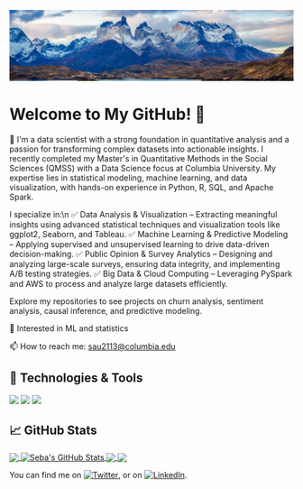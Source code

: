 ![Header](https://github.com/saurbina/saurbina/blob/main/ICON/torres_paine.png)

# Welcome to My GitHub! 👋 
<!--
**saurbina/saurbina** is a ✨ _special_ ✨ repository because its `README.md` (this file) appears on your GitHub profile.

Here are some ideas to get you started:
-->

<p> 🔭 I'm a data scientist with a strong foundation in quantitative analysis and a passion for transforming complex datasets into actionable insights. I recently completed my Master's in Quantitative Methods in the Social Sciences (QMSS) with a Data Science focus at Columbia University. My expertise lies in statistical modeling, machine learning, and data visualization, with hands-on experience in Python, R, SQL, and Apache Spark.

I specialize in:\n
✅ Data Analysis & Visualization – Extracting meaningful insights using advanced statistical techniques and visualization tools like ggplot2, Seaborn, and Tableau.
✅ Machine Learning & Predictive Modeling – Applying supervised and unsupervised learning to drive data-driven decision-making.
✅ Public Opinion & Survey Analytics – Designing and analyzing large-scale surveys, ensuring data integrity, and implementing A/B testing strategies.
✅ Big Data & Cloud Computing – Leveraging PySpark and AWS to process and analyze large datasets efficiently.

Explore my repositories to see projects on churn analysis, sentiment analysis, causal inference, and predictive modeling.</p>

<p> 📝 Interested in ML and statistics </p>
  
📫 How to reach me: sau2113@columbia.edu


## 🔧 Technologies & Tools
![](https://img.shields.io/badge/Code-Python-informational?style=flat&logo=python&logoColor=white&color=2bbc8a)
![](https://img.shields.io/badge/Code-R-informational?style=flat&logo=R&logoColor=white&color=2bbc8a)
![](https://img.shields.io/badge/Tools-SQL-informational?style=flat&logo=MySQL&logoColor=white&color=2bbc8a)

## &#x1f4c8; GitHub Stats

<a href="https://github.com/saurbina/saurbina">
  <img align="center" src="https://github-readme-stats.vercel.app/api/top-langs/?username=saurbina&hide=java,html,tex&title_color=ffffff&text_color=c9cacc&icon_color=2bbc8a&bg_color=1d1f21&langs_count=3" />
</a>
<a href="https://github.com/saurbina/saurbina">
  <img align="center" src="https://github-readme-stats.vercel.app/api?username=saurbina&show_icons=true&line_height=27&count_private=true&title_color=ffffff&text_color=c9cacc&icon_color=2bbc8a&bg_color=1d1f21" alt="Seba's GitHub Stats" />
</a>

<a href="https://github.com/saurbina/Waze_project">
  <img align="center" src="https://github-readme-stats.vercel.app/api/pin/?username=saurbina&repo=Waze_project&title_color=ffffff&text_color=c9cacc&icon_color=2bbc8a&bg_color=1d1f21" />
</a>


<a href="https://github.com/saurbina/Data_Analysis/tree/main">
  <img align="center" src="https://github-readme-stats.vercel.app/api/pin/?username=saurbina&repo=Data_Analysis&title_color=ffffff&text_color=c9cacc&icon_color=2bbc8a&bg_color=1d1f21" />
</a>    



<!-- Actual text -->

You can find me on [![Twitter][1.2]][1], or on [![LinkedIn][2.2]][2].

<!-- Icons -->

[1.2]: http://i.imgur.com/wWzX9uB.png (twitter icon without padding)
[2.2]: https://img.shields.io/badge/LinkedIn-blue?style=flat&logo=Linkedin&logoColor=white
<!-- Links to your social media accounts -->

[1]: https://twitter.com/saurbina1
[2]: https://www.linkedin.com/in/saurbina/
